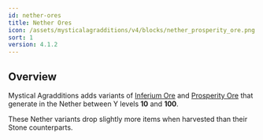 ```yaml
---
id: nether-ores
title: Nether Ores
icon: /assets/mysticalagradditions/v4/blocks/nether_prosperity_ore.png
sort: 1
version: 4.1.2
---
```


## Overview

Mystical Agradditions adds variants of [Inferium Ore](../../mysticalagriculture/blocks/inferium-ore.md) and [Prosperity Ore](../../mysticalagriculture/blocks/prosperity-ore.md) that generate in the Nether between Y levels **10** and **100**. 

These Nether variants drop slightly more items when harvested than their Stone counterparts.
